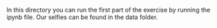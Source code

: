In this directory you can run the first part of the exercise by running the ipynb file.
Our selfies can be found in the data folder.

